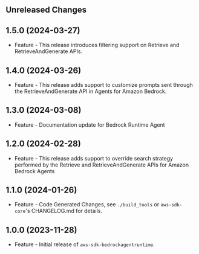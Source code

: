 Unreleased Changes
------------------

1.5.0 (2024-03-27)
------------------

* Feature - This release introduces filtering support on Retrieve and RetrieveAndGenerate APIs.

1.4.0 (2024-03-26)
------------------

* Feature - This release adds support to customize prompts sent through the RetrieveAndGenerate API in Agents for Amazon Bedrock.

1.3.0 (2024-03-08)
------------------

* Feature - Documentation update for Bedrock Runtime Agent

1.2.0 (2024-02-28)
------------------

* Feature - This release adds support to override search strategy performed by the Retrieve and RetrieveAndGenerate APIs for Amazon Bedrock Agents

1.1.0 (2024-01-26)
------------------

* Feature - Code Generated Changes, see `./build_tools` or `aws-sdk-core`'s CHANGELOG.md for details.

1.0.0 (2023-11-28)
------------------

* Feature - Initial release of `aws-sdk-bedrockagentruntime`.

